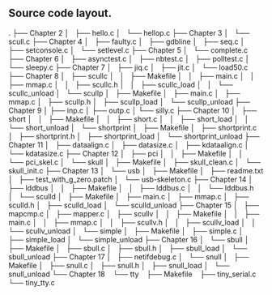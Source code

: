 Source code layout.
-----------------
.
├── Chapter 2
│   ├── hello.c
│   └── hellop.c
├── Chapter 3
│   └── scull.c
├── Chapter 4
│   ├── faulty.c
│   ├── gdbline
│   ├── seq.c
│   ├── setconsole.c
│   └── setlevel.c
├── Chapter 5
│   └── complete.c
├── Chapter 6
│   ├── asynctest.c
│   ├── nbtest.c
│   ├── polltest.c
│   └── sleepy.c
├── Chapter 7
│   ├── jiq.c
│   ├── jit.c
│   └── load50.c
├── Chapter 8
│   ├── scullc
│   │   ├── Makefile
│   │   ├── main.c
│   │   ├── mmap.c
│   │   ├── scullc.h
│   │   ├── scullc_load
│   │   └── scullc_unload
│   └── scullp
│       ├── Makefile
│       ├── main.c
│       ├── mmap.c
│       ├── scullp.h
│       ├── scullp_load
│       └── scullp_unload
├── Chapter 9
│   ├── inp.c
│   ├── outp.c
│   └── silly.c
├── Chapter 10
│   ├── short
│   │   ├── Makefile
│   │   ├── short.c
│   │   ├── short_load
│   │   └── short_unload
│   └── shortprint
│       ├── Makefile
│       ├── shortprint.c
│       ├── shortprint.h
│       ├── shortprint_load
│       └── shortprint_unload
├── Chapter 11
│   ├── dataalign.c
│   ├── datasize.c
│   ├── kdataalign.c
│   └── kdatasize.c
├── Chapter 12
│   ├── pci
│   │   ├── Makefile
│   │   └── pci_skel.c
│   └── skull
│       ├── Makefile
│       ├── skull_clean.c
│       └── skull_init.c
├── Chapter 13
│   └── usb
│       ├── Makefile
│       ├── readme.txt
│       ├── test_with_g_zero.patch
│       └── usb-skeleton.c
├── Chapter 14
│   ├── lddbus
│   │   ├── Makefile
│   │   ├── lddbus.c
│   │   └── lddbus.h
│   └── sculld
│       ├── Makefile
│       ├── main.c
│       ├── mmap.c
│       ├── sculld.h
│       ├── sculld_load
│       └── sculld_unload
├── Chapter 15
│   ├── mapcmp.c
│   ├── mapper.c
│   ├── scullv
│   │   ├── Makefile
│   │   ├── main.c
│   │   ├── mmap.c
│   │   ├── scullv.h
│   │   ├── scullv_load
│   │   └── scullv_unload
│   └── simple
│       ├── Makefile
│       ├── simple.c
│       ├── simple_load
│       └── simple_unload
├── Chapter 16
│   └── sbull
│       ├── Makefile
│       ├── sbull.c
│       ├── sbull.h
│       ├── sbull_load
│       └── sbull_unload
├── Chapter 17
│   ├── netifdebug.c
│   └── snull
│       ├── Makefile
│       ├── snull.c
│       ├── snull.h
│       ├── snull_load
│       └── snull_unload
└── Chapter 18
    └── tty
        ├── Makefile
        ├── tiny_serial.c
        └── tiny_tty.c
